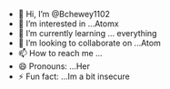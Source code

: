 - 👋 Hi, I’m @Bchewey1102
- 👀 I’m interested in ...Atomx
- 🌱 I’m currently learning ... everything 
- 💞️ I’m looking to collaborate on ...Atom
- 📫 How to reach me ...
- 😄 Pronouns: ...Her
- ⚡ Fun fact: ...Im a bit insecure

<!---
Bchewey1102/Bchewey1102 is a ✨ special ✨ repository because its `README.md` (this file) appears on your GitHub profile.
You can click the Preview link to take a look at your changes.
--->
